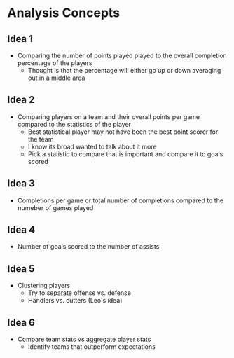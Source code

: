 # Analysis Concepts

## Idea 1

- Comparing the number of points played played to the overall completion
  percentage of the players
  - Thought is that the percentage will either go up or down averaging out in a middle area

## Idea 2

- Comparing players on a team and their overall points per game compared to the statistics of the player
  - Best statistical player may not have been the best point scorer for the team
  - I know its broad wanted to talk about it more
  - Pick a statistic to compare that is important and compare it to goals scored

## Idea 3

- Completions per game or total number of completions compared to the numeber of games played

## Idea 4

- Number of goals scored to the number of assists

## Idea 5

- Clustering players
  - Try to separate offense vs. defense
  - Handlers vs. cutters (Leo's idea)

## Idea 6

- Compare team stats vs aggregate player stats
  - Identify teams that outperform expectations
